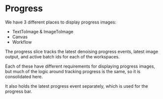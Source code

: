 # Progress

We have 3 different places to display progress images:

- TextToImage & ImageToImage
- Canvas
- Workflow

The progress slice tracks the latest denoising progress events, latest image output, and active batch ids for each of the workspaces.

Each of these have different requirements for displaying progress images, but much of the logic around tracking progress is the same, so it is consolidated here.

It also holds the latest progress event separately, which is used for the progress bar.
